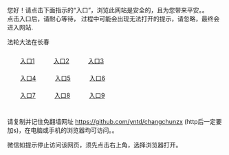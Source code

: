 您好！请点击下面指示的“入口”，浏览此网站是安全的，且为您带来平安。。 <br/>
点击入口后，请耐心等待， 过程中可能会出现无法打开的提示，请忽略，最终会进入网站. </br>

法轮大法在长春<br/>
<div style="padding:10px"><a style="margin:20px" target="_blank" href="https://d3olug28n6czno.cloudfront.net/2Qpsp?gphbcs" id="ccLink1" rel="nofollow">入口1</a> <a target="_blank" style="margin:20px" href="https://d32plbjig31xyb.cloudfront.net/2Qpsp?bvikyrg" id="ccLink2" rel="nofollow">入口2</a> <a style="margin:20px" target="_blank" href="https://d2n3yvnwn50hc.cloudfront.net/2Qpsp?ehbaux" id="ccLink3" rel="nofollow">入口3</a></div>

<div style="padding:10px" ><a style="margin:20px" target="_blank" href="https://d3olug28n6czno.cloudfront.net/2Qpsp?gphbcs" id="ccLink4" rel="nofollow">入口4</a> <a style="margin:20px" href="https://d32plbjig31xyb.cloudfront.net/2Qpsp?bvikyrg" target="_blank" id="ccLink5" rel="nofollow">入口5</a> <a style="margin:20px" href="https://d2n3yvnwn50hc.cloudfront.net/2Qpsp?ehbaux" target="_blank" id="ccLink6" rel="nofollow">入口6</a></div>

<div style="padding:10px"><a style="margin:20px" target="_blank" href="https://d3olug28n6czno.cloudfront.net/2Qpsp?gphbcs" id="ccLink7" rel="nofollow">入口7</a> <a style="margin:20px" href="https://d32plbjig31xyb.cloudfront.net/2Qpsp?bvikyrg" target="_blank" id="ccLink8" rel="nofollow">入口8</a> <a style="margin:20px" target="_blank" href="https://d2n3yvnwn50hc.cloudfront.net/2Qpsp?ehbaux" id="ccLink9" rel="nofollow">入口9</a></div>

<br/>



请复制并记住免翻墙网址 https://github.com/yntd/changchunzx (http后一定要加s)，在电脑或手机的浏览器均可访问。。<br/>

微信如提示停止访问该网页，须先点击右上角，选择浏览器打开。
